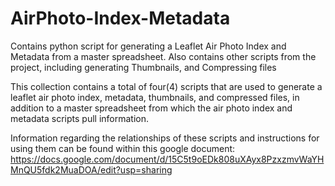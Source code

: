 # AirPhoto-Index-Metadata
Contains python script for generating a Leaflet Air Photo Index and Metadata from a master spreadsheet. Also contains other scripts from the project, including generating Thumbnails, and Compressing files

This collection contains a total of four(4) scripts that are used to generate a leaflet air photo index, metadata, thumbnails, and compressed files, in addition to a master spreadsheet from which the air photo index and metadata scripts pull information.

Information regarding the relationships of these scripts and instructions for using them can be found within this google document: https://docs.google.com/document/d/15C5t9oEDk808uXAyx8PzxzmvWaYHMnQU5fdk2MuaDOA/edit?usp=sharing

